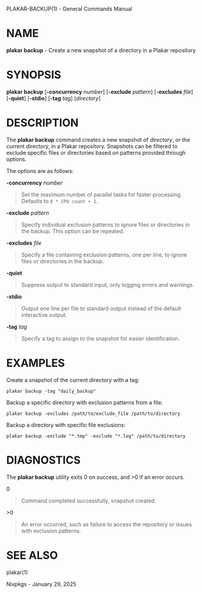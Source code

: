 PLAKAR-BACKUP(1) - General Commands Manual

# NAME

**plakar backup** - Create a new snapshot of a directory in a Plakar repository

# SYNOPSIS

**plakar backup**
\[**-concurrency**&nbsp;*number*]
\[**-exclude**&nbsp;*pattern*]
\[**-excludes**&nbsp;*file*]
\[**-quiet**]
\[**-stdio**]
\[**-tag**&nbsp;*tag*]
\[*directory*]

# DESCRIPTION

The
**plakar backup**
command creates a new snapshot of
*directory*,
or the current directory,
in a Plakar repository.
Snapshots can be filtered to exclude specific files or directories
based on patterns provided through options.

The options are as follows:

**-concurrency** *number*

> Set the maximum number of parallel tasks for faster processing.
> Defaults to
> `8 * CPU count + 1`.

**-exclude** *pattern*

> Specify individual exclusion patterns to ignore files or directories
> in the backup.
> This option can be repeated.

**-excludes** *file*

> Specify a file containing exclusion patterns, one per line, to ignore
> files or directories in the backup.

**-quiet**

> Suppress output to standard input, only logging errors and warnings.

**-stdio**

> Output one line per file to standard output instead of the default
> interactive output.

**-tag** *tag*

> Specify a tag to assign to the snapshot for easier identification.

# EXAMPLES

Create a snapshot of the current directory with a tag:

	plakar backup -tag "daily_backup"

Backup a specific directory with exclusion patterns from a file:

	plakar backup -excludes /path/to/exclude_file /path/to/directory

Backup a directory with specific file exclusions:

	plakar backup -exclude "*.tmp" -exclude "*.log" /path/to/directory

# DIAGNOSTICS

The **plakar backup** utility exits&#160;0 on success, and&#160;&gt;0 if an error occurs.

0

> Command completed successfully, snapshot created.

&gt;0

> An error occurred, such as failure to access the repository or issues
> with exclusion patterns.

# SEE ALSO

plakar(1)

Nixpkgs - January 29, 2025
